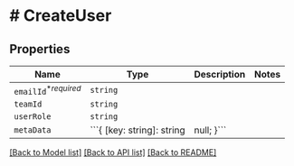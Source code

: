 # # CreateUser



## Properties

Name | Type | Description | Notes
------------ | ------------- | ------------- | -------------
| `emailId`<sup>*_required_</sup> | ```string``` |   |  |
| `teamId` | ```string``` |   |  |
| `userRole` | ```string``` |   |  |
| `metaData` | ```{ [key: string]: string | null; }``` |   |  |

[[Back to Model list]](../README.md#models) [[Back to API list]](../README.md#api-endpoints) [[Back to README]](../README.md)
